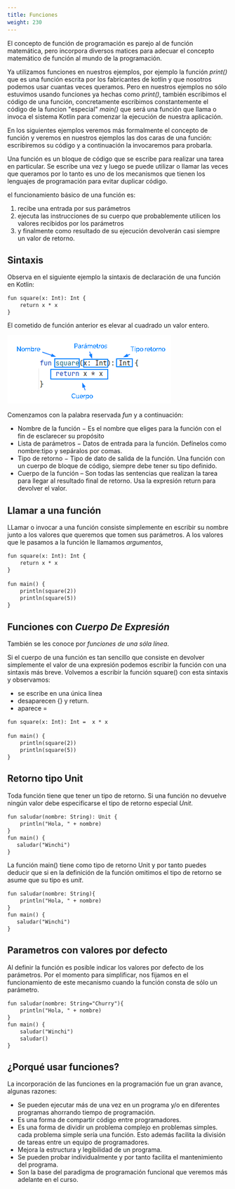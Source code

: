 ```yaml
---
title: Funciones
weight: 230
---
```


El concepto de función de programación es  parejo al de función matemática, pero incorpora diversos matices para adecuar el concepto  matemático de función al mundo de la programación. 


Ya utilizamos funciones en nuestros ejemplos, por ejemplo la función *print()* que es una función escrita por los fabricantes de kotlin y que nosotros podemos usar cuantas veces queramos. Pero en nuestros ejemplos no sólo estuvimos usando funciones ya hechas como *print()*, también  escribimos el código de una función, concretamente escribimos constantemente el código de la  funcion "especial" *main()* que será una función que llama o invoca el sistema Kotlin para comenzar la ejecución de nuestra  aplicación. 

En los siguientes ejemplos veremos más formalmente el concepto de función y veremos en nuestros ejemplos las dos caras de una función: escribiremos su código y a continuación la invocaremos para probarla.


Una función es un bloque de código que se escribe para realizar una tarea en particular. Se escribe una vez y luego se puede utilizar o llamar las veces que queramos por lo tanto es uno de los mecanismos que tienen los lenguajes de programación para evitar duplicar código.

el funcionamiento básico de una función es:
 1. recibe una entrada por sus parámetros
 2. ejecuta las instrucciones de su cuerpo que probablemente utilicen los valores recibidos por los parámetros
 3. y finalmente como resultado de su ejecución devolverán casi siempre un valor de retorno.

## Sintaxis

Observa en el siguiente ejemplo  la sintaxis de declaración de una función en Kotlin:
```
fun square(x: Int): Int {
    return x * x
}
```
El cometido de función anterior es elevar al cuadrado un valor entero.

![funcion](images/funcion.png)

Comenzamos con la palabra reservada *fun* y a continuación: 
- Nombre de la función − Es el nombre que eliges para la función con el fin de esclarecer su propósito
- Lista de parámetros − Datos de entrada para la función. Defínelos como nombre:tipo y sepáralos por comas.
- Tipo de retorno − Tipo de dato de salida de la función. Una función con un cuerpo de bloque de código, siempre debe tener su tipo definido.
- Cuerpo de la función – Son todas las sentencias que realizan la tarea para llegar al resultado final de retorno. Usa la expresión return para devolver el valor.

## Llamar a una función
LLamar o invocar a una función consiste simplemente en  escribir su nombre junto a los valores que queremos que tomen sus parámetros.  A los valores que le pasamos a la función le llamamos *argumentos*, 
```
fun square(x: Int): Int {
    return x * x
}

fun main() {
    println(square(2))
    println(square(5))
}
```

## Funciones con *Cuerpo De Expresión*
También se les conoce por *funciones de una sóla línea*.

Si el cuerpo de una función es tan sencillo que consiste en devolver simplemente el valor de una expresión podemos escribir la función con una sintaxis más breve. Volvemos a escribir la función square() con esta sintaxis y observamos:
- se escribe en una única línea
- desaparecen  {} y return.
- aparece =
```
fun square(x: Int): Int =  x * x

fun main() {
    println(square(2))
    println(square(5))
}
```


## Retorno tipo Unit
Toda función tiene que tener un tipo de retorno. Si una función no devuelve ningún valor debe especificarse  el tipo de retorno especial *Unit*. 
```
fun saludar(nombre: String): Unit {
    println("Hola, " + nombre)
}
fun main() {
   saludar("Winchi")
}
```
La función main() tiene como tipo de retorno Unit y por tanto puedes deducir que si en la definición de la función omitimos el tipo de retorno se asume que su tipo es *unit*.

```
fun saludar(nombre: String){
    println("Hola, " + nombre)
}
fun main() {
   saludar("Winchi")
}
```
## Parametros con valores por defecto
Al definir la función es posible indicar los valores por defecto de los parámetros. Por el momento para simplificar, nos fijamos en el funcionamiento de este mecanismo cuando la función consta de sólo un parámetro.
```
fun saludar(nombre: String="Churry"){
    println("Hola, " + nombre)
}
fun main() {
    saludar("Winchi")
    saludar()
}
```
## ¿Porqué usar funciones?
La incorporación de las funciones en la programación fue un gran avance, algunas razones:
- Se pueden ejecutar más de una vez en un programa y/o en diferentes programas ahorrando tiempo de programación.
- Es una forma de compartir código entre programadores.
- Es una forma de dividir un problema complejo en problemas simples. cada problema simple sería una función. Esto además facilita la división de tareas entre un equipo de programadores.
- Mejora la estructura y legibilidad de un programa.
- Se pueden probar individualmente y por tanto facilita el mantenimiento del programa.
- Son la base del paradigma  de programación funcional  que veremos más adelante en el curso.
  


